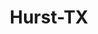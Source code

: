 ---
title: Hurst-TX
slug: hurst-tx
f_state:
- cms/state/texas.md
f_locations:
- cms/payday-loan/cash-store-8707.md
- cms/payday-loan/cash-zone-8986.md
- cms/payday-loan/first-cash-advance-18445.md
- cms/payday-loan/money-mart-21487.md
- cms/payday-loan/money-mart-21489.md
- cms/payday-loan/premier-money-centers-24598.md
- cms/payday-loan/quik-cash-25459.md
updated-on: '2024-05-30T13:41:28.615Z'
created-on: '2024-05-30T13:41:28.615Z'
published-on: '2024-05-30T13:54:32.469Z'
f_city: Hurst
layout: '[city].html'
tags: city
---